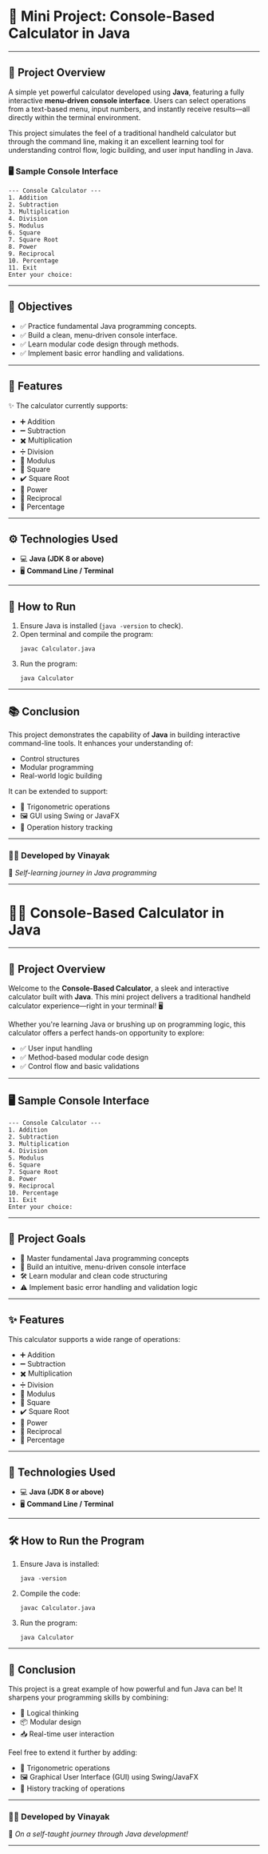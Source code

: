 # 🎯 Mini Project: Console-Based Calculator in Java

---

## 📌 **Project Overview**
A simple yet powerful calculator developed using **Java**, featuring a fully interactive **menu-driven console interface**. Users can select operations from a text-based menu, input numbers, and instantly receive results—all directly within the terminal environment.

This project simulates the feel of a traditional handheld calculator but through the command line, making it an excellent learning tool for understanding control flow, logic building, and user input handling in Java.

### 🖥️ Sample Console Interface
```
--- Console Calculator ---
1. Addition
2. Subtraction
3. Multiplication
4. Division
5. Modulus
6. Square
7. Square Root
8. Power
9. Reciprocal
10. Percentage
11. Exit
Enter your choice:
```

---

## 🎯 **Objectives**
- ✅ Practice fundamental Java programming concepts.
- ✅ Build a clean, menu-driven console interface.
- ✅ Learn modular code design through methods.
- ✅ Implement basic error handling and validations.

---

## 🧩 **Features**
✨ The calculator currently supports:

- ➕ Addition  
- ➖ Subtraction  
- ✖️ Multiplication  
- ➗ Division  
- 🧮 Modulus  
- 🔲 Square  
- ✔️ Square Root  
- 🔼 Power  
- 🔁 Reciprocal  
- 🎯 Percentage

---

## ⚙️ **Technologies Used**
- 💻 **Java (JDK 8 or above)**
- 🖥️ **Command Line / Terminal**

---

## 🚀 **How to Run**
1. Ensure Java is installed (`java -version` to check).
2. Open terminal and compile the program:
   ```
   javac Calculator.java
   ```
3. Run the program:
   ```
   java Calculator
   ```

---

## 📚 **Conclusion**
This project demonstrates the capability of **Java** in building interactive command-line tools. It enhances your understanding of:

- Control structures
- Modular programming
- Real-world logic building

It can be extended to support:
- 🧠 Trigonometric operations
- 🖼️ GUI using Swing or JavaFX
- 💾 Operation history tracking

---

### 👨‍💻 Developed by **Vinayak**  
📘 *Self-learning journey in Java programming*

---
# 🔢✨ Console-Based Calculator in Java

---

## 🚀 Project Overview

Welcome to the **Console-Based Calculator**, a sleek and interactive calculator built with **Java**. This mini project delivers a traditional handheld calculator experience—right in your terminal! 🖥️

Whether you're learning Java or brushing up on programming logic, this calculator offers a perfect hands-on opportunity to explore:

- ✅ User input handling
- ✅ Method-based modular code design
- ✅ Control flow and basic validations

---

## 🖥️ Sample Console Interface

```
--- Console Calculator ---
1. Addition
2. Subtraction
3. Multiplication
4. Division
5. Modulus
6. Square
7. Square Root
8. Power
9. Reciprocal
10. Percentage
11. Exit
Enter your choice:
```

---

## 🎯 Project Goals

- 🧠 Master fundamental Java programming concepts  
- 🧩 Build an intuitive, menu-driven console interface  
- 🛠️ Learn modular and clean code structuring  
- ⚠️ Implement basic error handling and validation logic  

---

## ✨ Features

This calculator supports a wide range of operations:

- ➕ Addition  
- ➖ Subtraction  
- ✖️ Multiplication  
- ➗ Division  
- 🧮 Modulus  
- 🔲 Square  
- ✔️ Square Root  
- 🔼 Power  
- 🔁 Reciprocal  
- 🎯 Percentage

---

## 🧰 Technologies Used

- 💻 **Java (JDK 8 or above)**  
- 🖥️ **Command Line / Terminal**

---

## 🛠️ How to Run the Program

1. Ensure Java is installed:  
   ```
   java -version
   ```

2. Compile the code:  
   ```
   javac Calculator.java
   ```

3. Run the program:  
   ```
   java Calculator
   ```

---

## 📝 Conclusion

This project is a great example of how powerful and fun Java can be! It sharpens your programming skills by combining:

- 🔄 Logical thinking
- 📦 Modular design
- 📥 Real-time user interaction

Feel free to extend it further by adding:

- 📐 Trigonometric operations  
- 🖼️ Graphical User Interface (GUI) using Swing/JavaFX  
- 📜 History tracking of operations  

---

### 👨‍💻 Developed by **Vinayak**  
📘 *On a self-taught journey through Java development!*

---